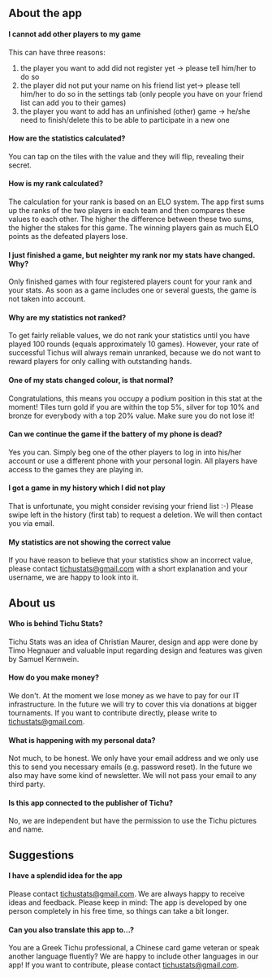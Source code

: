 ## About the app
#### I cannot add other players to my game
This can have three reasons:
1) the player you want to add did not register yet → please tell him/her to do so
2) the player did not put your name on his friend list yet→ please tell him/her to do so in the settings tab (only people you have on your friend list can add you to their games)
3) the player you want to add has an unfinished (other) game → he/she need to finish/delete this to be able to participate in a new one

#### How are the statistics calculated?
You can tap on the tiles with the value and they will flip, revealing their secret.

#### How is my rank calculated?
The calculation for your rank is based on an ELO system. The app first sums up the ranks of the two players in each team and then compares these values to each other. The higher the difference between these two sums, the higher the stakes for this game. The winning players gain as much ELO points as the defeated players lose.

#### I just finished a game, but neighter my rank nor my stats have changed. Why?
Only finished games with four registered players count for your rank and your stats. As soon as a game includes one or several guests, the game is not taken into account.


#### Why are my statistics not ranked?
To get fairly reliable values, we do not rank your statistics until you have played 100 rounds (equals approximately 10 games). However, your rate of successful Tichus will always remain unranked, because we do not want to reward players for only calling with outstanding hands.

#### One of my stats changed colour, is that normal?
Congratulations, this means you occupy a podium position in this stat at the moment! Tiles turn gold if you are within the top 5%, silver for top 10% and bronze for everybody with a top 20% value. Make sure you do not lose it!

#### Can we continue the game if the battery of my phone is dead?
Yes you can. Simply beg one of the other players to log in into his/her account or use a different phone with your personal login. All players have access to the games they are playing in.

#### I got a game in my history which I did not play
That is unfortunate, you might consider revising your friend list :-) Please swipe left in the history (first tab) to request a deletion. We will then contact you via email.

#### My statistics are not showing the correct value
If you have reason to believe that your statistics show an incorrect value, please contact [tichustats@gmail.com](mailto:tichustats@gmail.com) with a short explanation and your username, we are happy to look into it.


## About us
#### Who is behind Tichu Stats?
Tichu Stats was an idea of Christian Maurer, design and app were done by Timo Hegnauer and valuable input regarding design and features was given by Samuel Kernwein.

#### How do you make money?
We don't. At the moment we lose money as we have to pay for our IT infrastructure. In the future we will try to cover this via donations at bigger tournaments. If you want to contribute directly, please write to [tichustats@gmail.com](mailto:tichustats@gmail.com).

#### What is happening with my personal data?
Not much, to be honest. We only have your email address and we only use this to send you necessary emails (e.g. password reset). In the future we also may have some kind of newsletter. We will not pass your email to any third party.

#### Is this app connected to the publisher of Tichu?
No, we are independent but have the permission to use the Tichu pictures and name.

## Suggestions
#### I have a splendid idea for the app
Please contact [tichustats@gmail.com](mailto:tichustats@gmail.com). We are always happy to receive ideas and feedback. Please keep in mind: The app is developed by one person completely in his free time, so things can take a bit longer.
#### Can you also translate this app to…?
You are a Greek Tichu professional, a Chinese card game veteran or speak another language fluently? We are happy to include other languages in our app! If you want to contribute, please contact [tichustats@gmail.com](mailto:tichustats@gmail.com).

